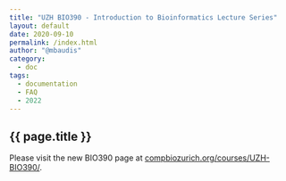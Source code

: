 ```yaml
---
title: "UZH BIO390 - Introduction to Bioinformatics Lecture Series"
layout: default
date: 2020-09-10
permalink: /index.html
author: "@mbaudis"
category:
  - doc
tags:
  - documentation
  - FAQ
  - 2022
---
```


## {{ page.title }}

Please visit the new BIO390 page at [compbiozurich.org/courses/UZH-BIO390/](https://compbiozurich.org/courses/UZH-BIO390/).